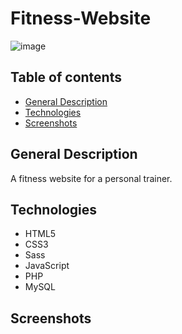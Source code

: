 # Fitness-Website

![image](https://user-images.githubusercontent.com/55777067/163504554-02bed978-d66f-44e0-89b5-c055668bc3a8.png)

## Table of contents
* [General Description](#general-info)
* [Technologies](#technologies)
* [Screenshots](#screenshots)

## General Description

A fitness website for a personal trainer.

## Technologies

- HTML5
- CSS3
- Sass
- JavaScript 
- PHP
- MySQL

## Screenshots 



